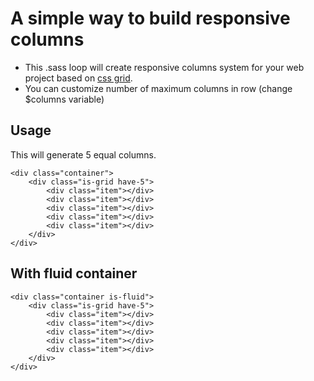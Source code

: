 # A simple way to build responsive columns

* This .sass loop will create responsive columns system for your web project based on [css grid](https://developer.mozilla.org/en-US/docs/Web/CSS/CSS_Grid_Layout). 
* You can customize number of maximum columns in row (change $columns variable)

## Usage
This will generate 5 equal columns.
```
<div class="container">
    <div class="is-grid have-5">
        <div class="item"></div>
        <div class="item"></div>
        <div class="item"></div>
        <div class="item"></div>
        <div class="item"></div>
    </div>
</div>
```

## With fluid container
```
<div class="container is-fluid">
    <div class="is-grid have-5">
        <div class="item"></div>
        <div class="item"></div>
        <div class="item"></div>
        <div class="item"></div>
        <div class="item"></div>
    </div>
</div>
```
